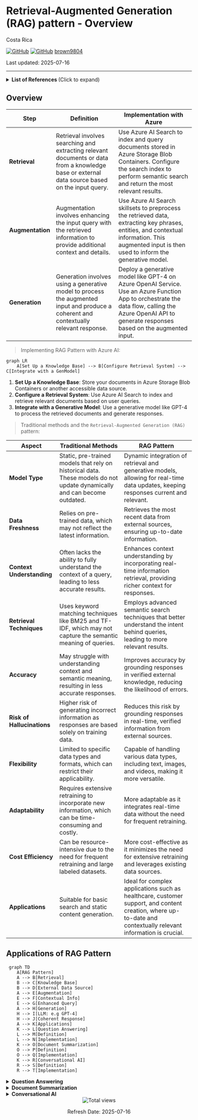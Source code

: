 # Retrieval-Augmented Generation (RAG) pattern - Overview 

Costa Rica

[![GitHub](https://badgen.net/badge/icon/github?icon=github&label)](https://github.com) 
[![GitHub](https://img.shields.io/badge/--181717?logo=github&logoColor=ffffff)](https://github.com/)
[brown9804](https://github.com/brown9804)

Last updated: 2025-07-16

----------

<details>
<summary><b>List of References </b> (Click to expand)</summary>
   
- [What's Azure AI Search?](https://learn.microsoft.com/en-us/azure/search/search-what-is-azure-search)
- [Indexer overview - Azure AI Search](https://learn.microsoft.com/en-us/azure/search/search-indexer-overview)
- [Field mappings and transformations using Azure AI Search indexers](https://learn.microsoft.com/en-us/azure/search/search-indexer-field-mappings)
- [Azure AI Search Sample Data](https://github.com/Azure-Samples/azure-search-sample-data/tree/main)
- [Add scoring profiles to boost search scores](https://learn.microsoft.com/en-us/azure/search/index-add-scoring-profiles)
- [Relevance in keyword search (BM25 scoring)](https://learn.microsoft.com/en-us/azure/search/index-similarity-and-scoring)
- [Tips for better performance in Azure AI Search](https://learn.microsoft.com/en-us/azure/search/search-performance-tips)
- [Retrieval Augmented Generation (RAG) in Azure AI Search](https://learn.microsoft.com/en-us/azure/search/retrieval-augmented-generation-overview)
- [Service limits in Azure AI Search](https://learn.microsoft.com/en-us/azure/search/search-limits-quotas-capacity)
- [Semantic ranking in Azure AI Search](https://learn.microsoft.com/en-us/azure/search/semantic-search-overview)
- [Create a skillset in Azure AI Search](https://learn.microsoft.com/en-us/azure/search/cognitive-search-defining-skillset)
- [Skillset concepts in Azure AI Search](https://learn.microsoft.com/en-us/azure/search/cognitive-search-working-with-skillsets)
- [Custom AML skill in skillsets - Azure AI Search](https://learn.microsoft.com/en-us/azure/search/cognitive-search-aml-skill)
- [OCR skill - Azure AI Search](https://learn.microsoft.com/en-us/azure/search/cognitive-search-skill-ocr)
- [Custom Web API skill in skillsets - Azure AI Search](https://learn.microsoft.com/en-us/azure/search/cognitive-search-custom-skill-web-api)
- [Language detection cognitive skill - Azure AI Search](https://learn.microsoft.com/en-us/azure/search/cognitive-search-skill-language-detection)
- [Entity Recognition cognitive skill (v3) - Azure AI Search](https://learn.microsoft.com/en-us/azure/search/cognitive-search-skill-entity-recognition-v3)
- [Key Phrase Extraction cognitive skill - Azure AI Search](https://learn.microsoft.com/en-us/azure/search/cognitive-search-skill-keyphrases)
- [Image Analysis cognitive skill - Azure AI Search](https://learn.microsoft.com/en-us/azure/search/cognitive-search-skill-image-analysis)
- [Text split skill - Azure AI Search](https://learn.microsoft.com/en-us/azure/search/cognitive-search-skill-textsplit)
- [AI Search by sku limits/quota](https://learn.microsoft.com/en-us/azure/search/search-limits-quotas-capacity)

</details>

## Overview 

| **Step**       | **Definition** | **Implementation with Azure** |
|----------------|----------------|-------------------------------|
| **Retrieval**  | Retrieval involves searching and extracting relevant documents or data from a knowledge base or external data source based on the input query. | Use Azure AI Search to index and query documents stored in Azure Storage Blob Containers. Configure the search index to perform semantic search and return the most relevant results. |
| **Augmentation** | Augmentation involves enhancing the input query with the retrieved information to provide additional context and details. | Use Azure AI Search skillsets to preprocess the retrieved data, extracting key phrases, entities, and contextual information. This augmented input is then used to inform the generative model. |
| **Generation** | Generation involves using a generative model to process the augmented input and produce a coherent and contextually relevant response. | Deploy a generative model like GPT-4 on Azure OpenAI Service. Use an Azure Function App to orchestrate the data flow, calling the Azure OpenAI API to generate responses based on the augmented input. |

> Implementing RAG Pattern with Azure AI:

```mermaid
graph LR
    A[Set Up a Knowledge Base] --> B[Configure Retrieval System] --> C[Integrate with a GenModel]
```

1. **Set Up a Knowledge Base**: Store your documents in Azure Storage Blob Containers or another accessible data source.
2. **Configure a Retrieval System**: Use Azure AI Search to index and retrieve relevant documents based on user queries.
3. **Integrate with a Generative Model**: Use a generative model like GPT-4 to process the retrieved documents and generate responses.

> Traditional methods and the `Retrieval-Augmented Generation (RAG)` pattern:

| **Aspect**                | **Traditional Methods**| **RAG Pattern** |
|---------------------------|-------------------------------------|-----------------------------------------------------|
| **Model Type**            | Static, pre-trained models that rely on historical data. These models do not update dynamically and can become outdated. | Dynamic integration of retrieval and generative models, allowing for real-time data updates, keeping responses current and relevant. |
| **Data Freshness**        | Relies on pre-trained data, which may not reflect the latest information.                | Retrieves the most recent data from external sources, ensuring up-to-date information.            |
| **Context Understanding** | Often lacks the ability to fully understand the context of a query, leading to less accurate results. | Enhances context understanding by incorporating real-time information retrieval, providing richer context for responses. |
| **Retrieval Techniques**  | Uses keyword matching techniques like BM25 and TF-IDF, which may not capture the semantic meaning of queries. | Employs advanced semantic search techniques that better understand the intent behind queries, leading to more relevant results. |
| **Accuracy**              | May struggle with understanding context and semantic meaning, resulting in less accurate responses. | Improves accuracy by grounding responses in verified external knowledge, reducing the likelihood of errors. |
| **Risk of Hallucinations**| Higher risk of generating incorrect information as responses are based solely on training data. | Reduces this risk by grounding responses in real-time, verified information from external sources. |
| **Flexibility**           | Limited to specific data types and formats, which can restrict their applicability.      | Capable of handling various data types, including text, images, and videos, making it more versatile. |
| **Adaptability**          | Requires extensive retraining to incorporate new information, which can be time-consuming and costly. | More adaptable as it integrates real-time data without the need for frequent retraining.           |
| **Cost Efficiency**       | Can be resource-intensive due to the need for frequent retraining and large labeled datasets. | More cost-effective as it minimizes the need for extensive retraining and leverages existing data sources. |
| **Applications**          | Suitable for basic search and static content generation.                                | Ideal for complex applications such as healthcare, customer support, and content creation, where up-to-date and contextually relevant information is crucial. |

## Applications of RAG Pattern

```mermaid
 graph TD
    A[RAG Pattern]
    A --> B[Retrieval]
    B --> C[Knowledge Base]
    B --> D[External Data Source]
    A --> E[Augmentation]
    E --> F[Contextual Info]
    E --> G[Enhanced Query]
    A --> H[Generation]
    H --> I[LLM: e.g GPT-4]
    H --> J[Coherent Response]
    A --> K[Applications]
    K --> L[Question Answering]
    L --> M[Definition]
    L --> N[Implementation]
    K --> O[Document Summarization]
    O --> P[Definition]
    O --> Q[Implementation]
    K --> R[Conversational AI]
    R --> S[Definition]
    R --> T[Implementation] 
```

<details>
<summary><b>Question Answering</b></summary>

> Providing accurate answers by retrieving relevant documents and generating responses based on them.

- **Implementation**:
  - **Retrieval**:
    - Use Azure AI Search to index a large corpus of documents, such as research papers, articles, or FAQs.
    - Perform semantic search to retrieve the most relevant documents based on the query.
  - **Augmentation**: Extract key information from the retrieved documents using Azure AI Search skillsets (key phrase extraction, entity recognition, language detection).
  - **Generation**:
    - Use Azure OpenAI Service to generate a coherent and contextually relevant answer by processing the augmented input.
    - Orchestrate the data flow using Azure Function App.

</details>

<details>
<summary><b>Document Summarization</b></summary>

> Summarizing documents by retrieving key sections and generating concise summaries.

- **Implementation**:
  - **Retrieval**:
    - Use Azure AI Search to index documents such as reports, articles, and books.
    - Retrieve the most relevant sections of the document based on the summary request.
  - **Augmentation**: Identify key sentences, paragraphs, and sections using Azure AI Search skillsets.
  - **Generation**:
    - Use Azure OpenAI Service to generate a concise summary by processing the augmented input.
    - Orchestrate the data flow using Azure Function App.

</details>

<details>
<summary><b>Conversational AI</b></summary>

> Enhancing chatbot responses with up-to-date information from external sources.

- **Implementation**:
  - **Retrieval**:
    - Use Azure AI Search to index a knowledge base containing FAQs, support articles, and user manuals.
    - Retrieve the most relevant documents based on the conversation.
  - **Augmentation**: Extract key information from the retrieved documents using Azure AI Search skillsets (answers to common questions, troubleshooting steps, product details).
  - **Generation**:
    - Use Azure OpenAI Service to generate coherent and contextually relevant chatbot responses by processing the augmented input.
    - Orchestrate the data flow using Azure Function App.

</details>

<!-- START BADGE -->
<div align="center">
  <img src="https://img.shields.io/badge/Total%20views-988-limegreen" alt="Total views">
  <p>Refresh Date: 2025-07-16</p>
</div>
<!-- END BADGE -->
